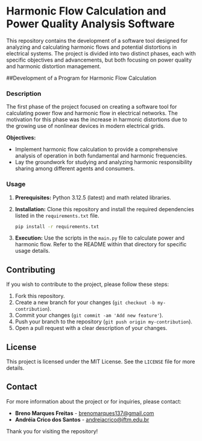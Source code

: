 # Harmonic Flow Calculation and Power Quality Analysis Software

This repository contains the development of a software tool designed for analyzing and calculating harmonic flows and potential distortions in electrical systems. The project is divided into two distinct phases, each with specific objectives and advancements, but both focusing on power quality and harmonic distortion management.

##Development of a Program for Harmonic Flow Calculation

### Description

The first phase of the project focused on creating a software tool for calculating power flow and harmonic flow in electrical networks. The motivation for this phase was the increase in harmonic distortions due to the growing use of nonlinear devices in modern electrical grids.

**Objectives:**

- Implement harmonic flow calculation to provide a comprehensive analysis of operation in both fundamental and harmonic frequencies.
- Lay the groundwork for studying and analyzing harmonic responsibility sharing among different agents and consumers.

### Usage

1. **Prerequisites:** Python 3.12.5 (latest) and math related libraries.
2. **Installation:** Clone this repository and install the required dependencies listed in the `requirements.txt` file.

    ```bash
    pip install -r requirements.txt
    ```

3. **Execution:** Use the scripts in the `main.py` file to calculate power and harmonic flow. Refer to the README within that directory for specific usage details.

## Contributing

If you wish to contribute to the project, please follow these steps:

1. Fork this repository.
2. Create a new branch for your changes (`git checkout -b my-contribution`).
3. Commit your changes (`git commit -am 'Add new feature'`).
4. Push your branch to the repository (`git push origin my-contribution`).
5. Open a pull request with a clear description of your changes.

## License

This project is licensed under the MIT License. See the `LICENSE` file for more details.

## Contact

For more information about the project or for inquiries, please contact:

- **Breno Marques Freitas** - [brenomarques137@gmail.com](mailto:your-email@example.com)
- **Andréia Crico dos Santos** - [andreiacrico@iftm.edu.br](mailto:your-email@example.com)

Thank you for visiting the repository!

